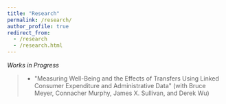 ```yaml
---
title: "Research"
permalink: /research/
author_profile: true
redirect_from:
  - /research
  - /research.html
---
```


*Works in Progress*
> * "Measuring Well-Being and the Effects of Transfers Using Linked Consumer Expenditure and
Administrative Data" (with Bruce Meyer, Connacher Murphy, James X. Sullivan, and Derek Wu)
